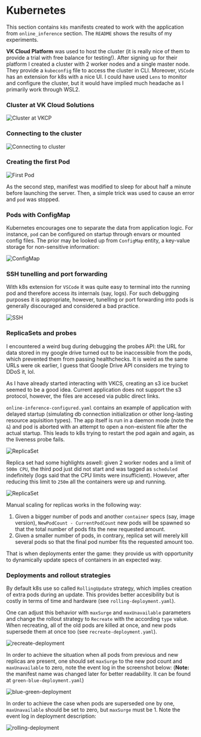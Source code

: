 # __Kubernetes__

This section contains `k8s` manifests created to work with the application
from `online_inference` section. The `README` shows the results of my experiments.

__VK Cloud Platform__ was used to host the cluster (it is really nice of them
to provide a trial with free balance for testing!). After signing up for their platform I
created a cluster with 2 worker nodes and a single master node. They provide a `kubeconfig` file
to access the cluster in CLI. Moreover, `VSCode` has an extension for k8s with a nice UI.
I could have used `Lens` to monitor and configure the cluster, but it would have implied much headache
as I primarily work through WSL2.

### __Cluster at VK Cloud Solutions__

![Cluster at VKCP](./screenshots/vk-cloud-platform.jpg)

### __Connecting to the cluster__

![Connecting to cluster](./screenshots/k8s-cluster.jpg)

### __Creating the first Pod__

![First Pod](./screenshots/first-pod.jpg)

As the second step, manifest was modified to sleep for about half a minute before launching the server.
Then, a simple trick was used to cause an error and `pod` was stopped.

### __Pods with ConfigMap__

Kubernetes encourages one to separate the data from application logic. For instance,
`pod` can be configured on startup through envars or mounted config files. The prior may be looked up
from `ConfigMap` entity, a key-value storage for non-sensitive information:

![ConfigMap](./screenshots/config-map.jpg)

### __SSH tunelling and port forwarding__

With k8s extension for `VSCode` it was quite easy to terminal into the running pod and therefore
access its internals (say, logs). For such debugging purposes it is appropriate, however, tunelling
or port forwarding into pods is generally discouraged and considered a bad practice.

![SSH](./screenshots/ssh-tunelling.jpg)


### __ReplicaSets and probes__

I encountered a weird bug during debugging the probes API: the URL for data stored in my google drive
turned out to be inaccessible from the pods, which prevented them from passing healthchecks.
It is weird as the same URLs were ok earlier, I guess that Google Drive API considers me trying to DDoS it, lol.

As I have already started interacting with VKCS, creating an s3 ice bucket seemed to be a good idea.
Current application does not support the s3 protocol, however, the files are accesed via public direct links.

`online-inference-configured.yaml` contains an example of application with delayed startup (simulating db connection
initialization or other long-lasting resource aquisition types). The app itself is run in a daemon mode (note the `&`) and
pod is aborted with an attempt to open a non-existent file after the actual startup. This leads to k8s trying to restart the
pod again and again, as the liveness probe fails.

![ReplicaSet](./screenshots/probes.jpg)

Replica set had some highlights aswell: given 2 worker nodes and a limit of `500m CPU`, the third pod just
did not start and was tagged as `scheduled` indefinitely (logs said that the CPU limits were insufficient).
However, after reducing this limit to `250m` all the containers were up and running.

![ReplicaSet](./screenshots/replica-set.jpg)

Manual scaling for replicas works in the following way:

1. Given a bigger number of pods and another `container` specs (say, image version), `NewPodCount - CurrentPodCount` new pods
will be spawned so that the total number of pods fits the new requested amount.
1. Given a smaller number of pods, in contrary, replica set will merely kill several pods so that the final pod number
fits the requested amount too.

That is when deployments enter the game: they provide us with opportunity to dynamically update specs of containers in
an expected way.

### __Deployments and rollout strategies__

By default k8s use so called `RollingUpdate` strategy, which implies creation of extra pods during an update.
This provides better accesibility but is costly in terms of time and hardware (see `rolling-deployment.yaml`).

One can adjust this behavior with `maxSurge` and `maxUnavailable` parameters and change the rollout strategy
to `Recreate` with the according `type` value. When recreating, all of the old pods are killed at once,
and new pods supersede them at once too (see `recreate-deployment.yaml`).

![recreate-deployment](./screenshots/deployment-recreate.jpg)

In order to achieve the situation when all pods from previous and new replicas are present, one should
set `maxSurge` to the new pod count and `maxUnavailable` to zero, note the event log in the screenshot below:
(__Note:__ the manifest name was changed later for better readability. It can be found at `green-blue-deployment.yaml`)

![blue-green-deployment](./screenshots/deployment-blue-green.jpg)

In order to achieve the case when pods are superseded one by one, `maxUnavailable` should be set to zero, but `maxSurge` must be 1.
Note the event log in deployment description:

![rolling-deployment](./screenshots/deployment-rolling.jpg)
